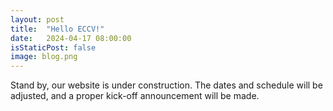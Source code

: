 ```yaml
---
layout: post
title:  "Hello ECCV!"
date:   2024-04-17 08:00:00
isStaticPost: false
image: blog.png
---
```


Stand by, our website is under construction. The dates and schedule will be adjusted, and a proper kick-off announcement will be made.